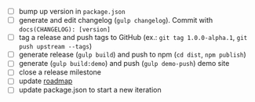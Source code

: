 * [ ] bump up version in `package.json`
* [ ] generate and edit changelog (`gulp changelog`). Commit with `docs(CHANGELOG): [version]`
* [ ] tag a release and push tags to GitHub (ex.: `git tag 1.0.0-alpha.1`, `git push upstream --tags`)
* [ ] generate release (`gulp build`) and push to npm (`cd dist`, `npm publish`)
* [ ] generate (`gulp build:demo`) and push (`gulp demo-push`) demo site 
* [ ] close a release milestone
* [ ] update [roadmap](https://github.com/ng-bootstrap/ng-bootstrap/wiki/Roadmap)
* [ ] update package.json to start a new iteration